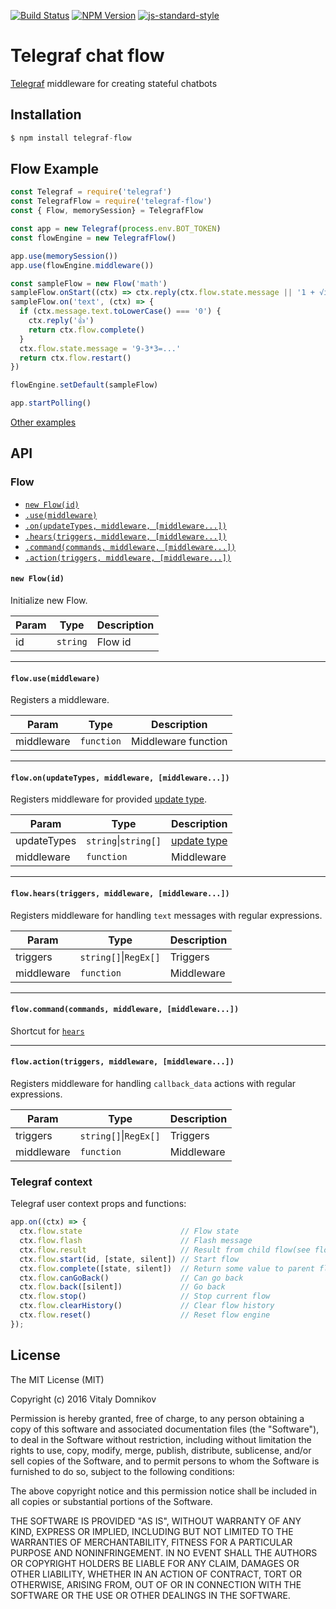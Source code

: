 [![Build Status](https://img.shields.io/travis/telegraf/telegraf-flow.svg?branch=master&style=flat-square)](https://travis-ci.org/telegraf/telegraf-flow)
[![NPM Version](https://img.shields.io/npm/v/telegraf-flow.svg?style=flat-square)](https://www.npmjs.com/package/telegraf-flow)
[![js-standard-style](https://img.shields.io/badge/code%20style-standard-brightgreen.svg?style=flat-square)](http://standardjs.com/)

# Telegraf chat flow

[Telegraf](https://github.com/telegraf/telegraf) middleware for creating stateful chatbots  

## Installation

```js
$ npm install telegraf-flow
```

## Flow Example
  
```js
const Telegraf = require('telegraf')
const TelegrafFlow = require('telegraf-flow')
const { Flow, memorySession} = TelegrafFlow

const app = new Telegraf(process.env.BOT_TOKEN)
const flowEngine = new TelegrafFlow()

app.use(memorySession())
app.use(flowEngine.middleware())

const sampleFlow = new Flow('math')
sampleFlow.onStart((ctx) => ctx.reply(ctx.flow.state.message || '1 + √i=...'))
sampleFlow.on('text', (ctx) => {
  if (ctx.message.text.toLowerCase() === '0') {
    ctx.reply('👍')
    return ctx.flow.complete()
  }
  ctx.flow.state.message = '9-3*3=...'
  return ctx.flow.restart()
})

flowEngine.setDefault(sampleFlow)

app.startPolling()
```

[Other examples](/examples)

## API

### Flow 
- [`new Flow(id)`](#new-flow)
 - [`.use(middleware)`](#use)
 - [`.on(updateTypes, middleware, [middleware...])`](#on)
 - [`.hears(triggers, middleware, [middleware...])`](#hears)
 - [`.command(commands, middleware, [middleware...])`](#command)
 - [`.action(triggers, middleware, [middleware...])`](#action)

 <a name="new-flow"></a>
#### `new Flow(id)`

Initialize new Flow.

| Param | Type | Description |
| --- | --- | --- |
| id | `string` | Flow id |

* * *

<a name="use"></a>
#### `flow.use(middleware)`

Registers a middleware.

| Param | Type | Description |
| --- | --- | --- |
| middleware | `function` | Middleware function |

* * *

<a name="on"></a>
#### `flow.on(updateTypes, middleware, [middleware...])`

Registers middleware for provided [update type](#update-types).

| Param | Type | Description |
| --- | --- | --- |
| updateTypes | `string`\|`string[]` | [update type](#update-types) |
| middleware | `function` | Middleware |

* * *

<a name="hears"></a>
#### `flow.hears(triggers, middleware, [middleware...])`

Registers middleware for handling `text` messages with regular expressions.

| Param | Type | Description |
| --- | --- | --- |
| triggers | `string[]`\|`RegEx[]` | Triggers |
| middleware | `function` | Middleware |

* * *

<a name="command"></a>
#### `flow.command(commands, middleware, [middleware...])`

Shortcut for [`hears`](#hears)

* * *

<a name="action"></a>
#### `flow.action(triggers, middleware, [middleware...])`

Registers middleware for handling `callback_data` actions with regular expressions.

| Param | Type | Description |
| --- | --- | --- |
| triggers | `string[]`\|`RegEx[]` | Triggers |
| middleware | `function` | Middleware |

### Telegraf context

Telegraf user context props and functions:

```js
app.on((ctx) => {
  ctx.flow.state                      // Flow state
  ctx.flow.flash                      // Flash message
  ctx.flow.result                     // Result from child flow(see flow.onResult)
  ctx.flow.start(id, [state, silent]) // Start flow
  ctx.flow.complete([state, silent])  // Return some value to parent flow(see flow.startForResult)
  ctx.flow.canGoBack()                // Can go back
  ctx.flow.back([silent])             // Go back
  ctx.flow.stop()                     // Stop current flow 
  ctx.flow.clearHistory()             // Clear flow history
  ctx.flow.reset()                    // Reset flow engine
});
```

## License

The MIT License (MIT)

Copyright (c) 2016 Vitaly Domnikov

Permission is hereby granted, free of charge, to any person obtaining a copy
of this software and associated documentation files (the "Software"), to deal
in the Software without restriction, including without limitation the rights
to use, copy, modify, merge, publish, distribute, sublicense, and/or sell
copies of the Software, and to permit persons to whom the Software is
furnished to do so, subject to the following conditions:

The above copyright notice and this permission notice shall be included in all
copies or substantial portions of the Software.

THE SOFTWARE IS PROVIDED "AS IS", WITHOUT WARRANTY OF ANY KIND, EXPRESS OR
IMPLIED, INCLUDING BUT NOT LIMITED TO THE WARRANTIES OF MERCHANTABILITY,
FITNESS FOR A PARTICULAR PURPOSE AND NONINFRINGEMENT. IN NO EVENT SHALL THE
AUTHORS OR COPYRIGHT HOLDERS BE LIABLE FOR ANY CLAIM, DAMAGES OR OTHER
LIABILITY, WHETHER IN AN ACTION OF CONTRACT, TORT OR OTHERWISE, ARISING FROM,
OUT OF OR IN CONNECTION WITH THE SOFTWARE OR THE USE OR OTHER DEALINGS IN THE
SOFTWARE.

